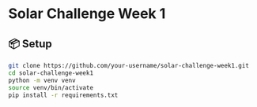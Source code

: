 # Solar Challenge Week 1

## 📦 Setup

```bash
git clone https://github.com/your-username/solar-challenge-week1.git
cd solar-challenge-week1
python -m venv venv
source venv/bin/activate
pip install -r requirements.txt
